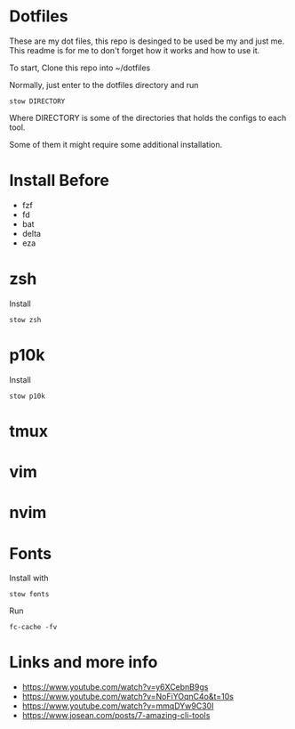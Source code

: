 # Dotfiles

These are my dot files, this repo is desinged to be used be my and just me. This readme is for me to don't forget 
how it works and how to use it.

To start, Clone this repo into ~/dotfiles

Normally, just enter to the dotfiles directory and run

`stow DIRECTORY`

Where DIRECTORY is some of the directories that holds the configs to each tool.

Some of them it might require some additional installation.

# Install Before

- fzf
- fd
- bat
- delta 
- eza

# zsh

Install

 `stow zsh`

# p10k

Install 

`stow p10k`

# tmux

# vim

# nvim

# Fonts

Install with 

  `stow fonts`

Run

  `fc-cache -fv`
  

# Links and more info

- https://www.youtube.com/watch?v=y6XCebnB9gs
- https://www.youtube.com/watch?v=NoFiYOqnC4o&t=10s
- https://www.youtube.com/watch?v=mmqDYw9C30I
- https://www.josean.com/posts/7-amazing-cli-tools


